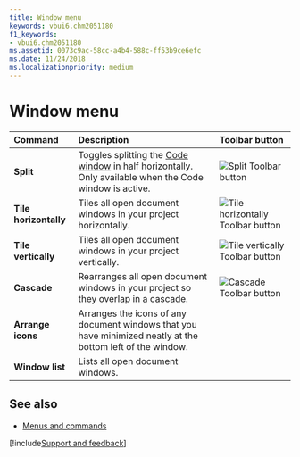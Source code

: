 ```yaml
---
title: Window menu
keywords: vbui6.chm2051180
f1_keywords:
- vbui6.chm2051180
ms.assetid: 0073c9ac-58cc-a4b4-588c-ff53b9ce6efc
ms.date: 11/24/2018
ms.localizationpriority: medium
---
```



# Window menu

|Command|Description|Toolbar button|
|:------|:----------|:-------------|
|**Split** |Toggles splitting the [Code window](code-window.md) in half horizontally. Only available when the Code window is active.|![Split Toolbar button](../../../images/tbr_splt_ZA01201747.gif)|
|**Tile horizontally** |Tiles all open document windows in your project horizontally.|![Tile horizontally Toolbar button](../../../images/tbr_tleh_ZA01201757.gif)| 
|**Tile vertically** |Tiles all open document windows in your project vertically.|![Tile vertically Toolbar button](../../../images/tbr_tlev_ZA01201758.gif)|
|**Cascade** |Rearranges all open document windows in your project so they overlap in a cascade.|![Cascade Toolbar button](../../../images/tbr_csde_ZA01201693.gif)|
|**Arrange icons** |Arranges the icons of any document windows that you have minimized neatly at the bottom left of the window.| |
|**Window list** |Lists all open document windows.| |


## See also

- [Menus and commands](../menus-commands.md)

[!include[Support and feedback](~/includes/feedback-boilerplate.md)]